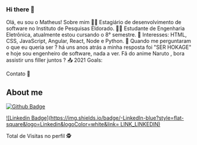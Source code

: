 ### Hi there 👋

 



 

Olá, eu sou o Matheus! 
Sobre mim
👨‍💻 Estagiário de desenvolvimento de software no Instituto de Pesquisas Eldorado.
👨‍🎓 Estudante de Engenharia Eletrônica, atualmente estou cursando o 8° semestre.
🎯 Interesses: HTML, CSS, JavaScript, Angular, React, Node e Python.
🦊 Quando me perguntaram o que eu queria ser ? há uns anos atrás a minha resposta foi "SER HOKAGE" e hoje sou engenheiro de software, nada a ver. Fã do anime Naruto , bora assistir uns filler juntos ?
:outbox_tray: 2021 Goals:
                                                                                                                        

Contato 📱
## About me

[![Github Badge](https://img.shields.io/badge/-Github-000?style=flat-square&logo=Github&logoColor=white&link=LINK_GIT)](LINK_GIT)

[![Linkedin Badge](https://img.shields.io/badge/-LinkedIn-blue?style=flat-square&logo=Linkedin&logoColor=white&link= LINK_LINKEDIN)]( LINK_LINKEDIN)
                      

Total de Visitas no perfil 🕵️
